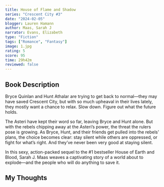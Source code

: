 ```yaml
---
title: House of Flame and Shadow
series: "Crescent City #3"
date: "2024-02-05"
blogger: Lauren Hamann
author: Maas, Sarah J
narrator: Evans, Elizabeth
type: "Fiction"
tags: ["Romance", "Fantasy"]
image: 1.jpg
rating: 5
score: 95
time: 29h42m
reviewed: false
---
```


## Book Description

Bryce Quinlan and Hunt Athalar are trying to get back to normal―they may have saved Crescent City, but with so much upheaval in their lives lately, they mostly want a chance to relax. Slow down. Figure out what the future holds.

The Asteri have kept their word so far, leaving Bryce and Hunt alone. But with the rebels chipping away at the Asteri’s power, the threat the rulers pose is growing. As Bryce, Hunt, and their friends get pulled into the rebels’ plans, the choice becomes clear: stay silent while others are oppressed, or fight for what’s right. And they’ve never been very good at staying silent.

In this sexy, action-packed sequel to the #1 bestseller House of Earth and Blood, Sarah J. Maas weaves a captivating story of a world about to explode―and the people who will do anything to save it.

## My Thoughts
